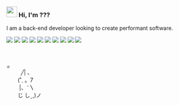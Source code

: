 ### <img src="https://media.giphy.com/media/hvRJCLFzcasrR4ia7z/giphy.gif" alt="" width="28"> Hi, I'm ???

I am a back-end developer looking to create performant software.

![](https://img.shields.io/badge/C++-blue?logo=cpp&logoColor=white)
![](https://img.shields.io/badge/go-00ADD8?logo=go&logoColor=white)
![](https://img.shields.io/badge/python-4584b6?logo=python&logoColor=white)
![](https://img.shields.io/badge/lua-000080?logo=lua&logoColor=white)
![](https://img.shields.io/badge/neovim-0f191f?logo=neovim&logoColor=green)
![](https://img.shields.io/badge/tailwindcss-%2338B2AC.svg?logo=tailwind-css&logoColor=white)
![](https://img.shields.io/badge/typescript-blue?logo=typescript&logoColor=white)
![](https://img.shields.io/badge/React-blue?logo=react&logoColor=white)
![](https://img.shields.io/badge/node.js-6DA55F?logo=node.js&logoColor=white)
![](https://img.shields.io/badge/vite-%23646CFF.svg?logo=vite&logoColor=white)

<div style="display:flex;margin-top:50px">
  ⭐

  <!-- Cute cat -->
  &nbsp;&nbsp;&nbsp;&nbsp;&nbsp;&nbsp;&nbsp;╱|&nbsp;、<br />
  &nbsp;&nbsp;&nbsp;&nbsp;&nbsp;(˚ˎ&nbsp;。7&nbsp;&nbsp;<br />
  &nbsp;&nbsp;&nbsp;&nbsp;&nbsp;&nbsp;|、˜〵          <br />
  &nbsp;&nbsp;&nbsp;&nbsp;&nbsp;じ&nbsp;しˍ,)ノ<br />
</div>

